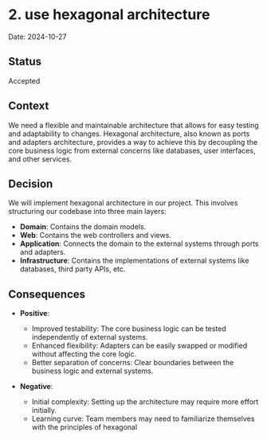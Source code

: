 # 2. use hexagonal architecture

Date: 2024-10-27

## Status

Accepted

## Context

We need a flexible and maintainable architecture that allows for easy testing and adaptability to changes.
Hexagonal architecture, also known as ports and adapters architecture, provides a way to achieve this by decoupling the
core business logic from external concerns like databases, user interfaces, and other services.

## Decision

We will implement hexagonal architecture in our project. This involves structuring our codebase into three main layers:
- **Domain**: Contains the domain models.
- **Web**: Contains the web controllers and views.
- **Application**: Connects the domain to the external systems through ports and adapters.
- **Infrastructure**: Contains the implementations of external systems like databases, third party APIs, etc.

## Consequences

- **Positive**:
    - Improved testability: The core business logic can be tested independently of external systems.
    - Enhanced flexibility: Adapters can be easily swapped or modified without affecting the core logic.
    - Better separation of concerns: Clear boundaries between the business logic and external systems.

- **Negative**:
    - Initial complexity: Setting up the architecture may require more effort initially.
    - Learning curve: Team members may need to familiarize themselves with the principles of hexagonal 
